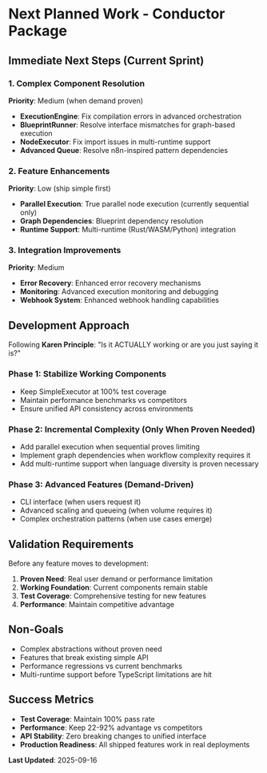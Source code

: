 # Next Planned Work - Conductor Package

## Immediate Next Steps (Current Sprint)

### 1. Complex Component Resolution

**Priority**: Medium (when demand proven)

- **ExecutionEngine**: Fix compilation errors in advanced orchestration
- **BlueprintRunner**: Resolve interface mismatches for graph-based execution
- **NodeExecutor**: Fix import issues in multi-runtime support
- **Advanced Queue**: Resolve n8n-inspired pattern dependencies

### 2. Feature Enhancements

**Priority**: Low (ship simple first)

- **Parallel Execution**: True parallel node execution (currently sequential
  only)
- **Graph Dependencies**: Blueprint dependency resolution
- **Runtime Support**: Multi-runtime (Rust/WASM/Python) integration

### 3. Integration Improvements

**Priority**: Medium

- **Error Recovery**: Enhanced error recovery mechanisms
- **Monitoring**: Advanced execution monitoring and debugging
- **Webhook System**: Enhanced webhook handling capabilities

## Development Approach

Following **Karen Principle**: "Is it ACTUALLY working or are you just saying it
is?"

### Phase 1: Stabilize Working Components

- Keep SimpleExecutor at 100% test coverage
- Maintain performance benchmarks vs competitors
- Ensure unified API consistency across environments

### Phase 2: Incremental Complexity (Only When Proven Needed)

- Add parallel execution when sequential proves limiting
- Implement graph dependencies when workflow complexity requires it
- Add multi-runtime support when language diversity is proven necessary

### Phase 3: Advanced Features (Demand-Driven)

- CLI interface (when users request it)
- Advanced scaling and queueing (when volume requires it)
- Complex orchestration patterns (when use cases emerge)

## Validation Requirements

Before any feature moves to development:

1. **Proven Need**: Real user demand or performance limitation
2. **Working Foundation**: Current components remain stable
3. **Test Coverage**: Comprehensive testing for new features
4. **Performance**: Maintain competitive advantage

## Non-Goals

- Complex abstractions without proven need
- Features that break existing simple API
- Performance regressions vs current benchmarks
- Multi-runtime support before TypeScript limitations are hit

## Success Metrics

- **Test Coverage**: Maintain 100% pass rate
- **Performance**: Keep 22-92% advantage vs competitors
- **API Stability**: Zero breaking changes to unified interface
- **Production Readiness**: All shipped features work in real deployments

**Last Updated**: 2025-09-16
